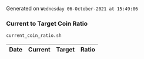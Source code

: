 Generated on `Wednesday 06-October-2021 at 15:49:06`

### Current to Target Coin Ratio
`current_coin_ratio.sh`

Date|Current|Target|Ratio
---|---|---|---
